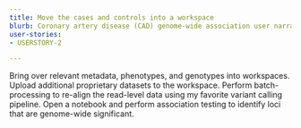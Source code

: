 ```yaml
---
title: Move the cases and controls into a workspace
blurb: Coronary artery disease (CAD) genome-wide association user narrative.
user-stories:
- USERSTORY-2

---
```


Bring over relevant metadata, phenotypes, and genotypes into workspaces.
Upload additional proprietary datasets to the workspace.
Perform batch-processing to re-align the read-level data using my favorite variant calling pipeline.
Open a notebook and perform association testing to identify loci that are genome-wide significant.
